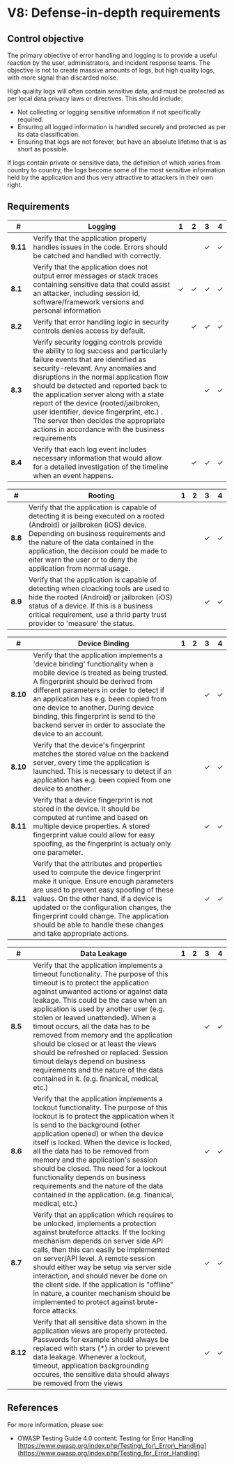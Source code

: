 # V8: Defense-in-depth requirements

## Control objective

The primary objective of error handling and logging is to provide a useful reaction by the user, administrators, and incident response teams. The objective is not to create massive amounts of logs, but high quality logs, with more signal than discarded noise.

High quality logs will often contain sensitive data, and must be protected as per local data privacy laws or directives. This should include:

- Not collecting or logging sensitive information if not specifically required.
- Ensuring all logged information is handled securely and protected as per its data classification.
- Ensuring that logs are not forever, but have an absolute lifetime that is as short as possible.

If logs contain private or sensitive data, the definition of which varies from country to country, the logs become some of the most sensitive information held by the application and thus very attractive to attackers in their own right.

## Requirements


| # | Logging | 1 | 2 | 3 | 4 |
| --- | --- | --- | --- | --- | --- |
| **9.11** | Verify that the application properly handles issues in the code. Errors should be catched and handled with correctly.|   |   | ✓ | ✓ |
| **8.1** | Verify that the application does not output error messages or stack traces containing sensitive data that could assist an attacker, including session id, software/framework versions and personal information | ✓ | ✓ | ✓ | ✓ |
| **8.2** | Verify that error handling logic in security controls denies access by default. |   | ✓ | ✓ | ✓ |
| **8.3** | Verify security logging controls provide the ability to log success and particularly failure events that are identified as security-relevant. Any anomalies and disruptions in the normal application flow should be detected and reported back to the application server along with a state report of the device (rooted/jailbroken, user identifier, device fingerprint, etc.) . The server then decides the appropriate actions in accordance with the business requirements|   |   | ✓ | ✓ |
| **8.4** | Verify that each log event includes necessary information that would allow for a detailed investigation of the timeline when an event happens. |   | ✓ | ✓ | ✓ |


| # | Rooting | 1 | 2 | 3 | 4 |
| --- | --- | --- | --- | --- | --- |
| **8.8** | Verify that the application is capable of detecting it is being executed on a rooted (Android) or jailbroken (iOS) device. Depending on business requirements and the nature of the data contained in the application, the decision could be made to eiter warn the user or to deny the application from normal usage. |   |   | ✓ | ✓ |
| **8.9** | Verify that the application is capable of detecting when cloacking tools are used to hide the rooted (Android) or jailbroken (iOS) status of a  device. If this is a business critical requirement, use a thrid party trust provider to 'measure' the status. |   |   | ✓ | ✓ |


| # | Device Binding | 1 | 2 | 3 | 4 |
| --- | --- | --- | --- | --- | --- |
| **8.10** | Verify that the application implements a 'device binding' functionality when a mobile device is treated as being trusted. A fingerprint should be derived from different parameters in order to detect if an application has e.g. been copied from one device to another. During device binding, this fingerprint is send to the backend server in order to associate the device to an account. |   |   | ✓ | ✓ |
| **8.10** | Verify that the device's fingerprint matches the stored value on the backend server, every time the application is launched. This is necessary to detect if an application has e.g. been copied from one device to another. |   |   | ✓ | ✓ |
| **8.11** | Verify that a device fingerprint is not stored in the device. It should be computed at runtime and based on multiple device properties. A stored fingerprint value could allow for easy spoofing, as the fingerprint is actualy only one parameter.|   |   | ✓ | ✓ |
| **8.11** | Verify that the attributes and properties used to compute the device fingerprint make it unique. Ensure enough parameters are used to prevent easy spoofing of these values. On the other hand, if a device is updated or the configuration changes, the fingerprint could change. The application should be able to handle these changes and take appropriate actions. |   |   | ✓ | ✓ |


| # | Data Leakage | 1 | 2 | 3 | 4 |
| --- | --- | --- | --- | --- | --- |
| **8.5** | Verify that the application implements a timeout functionality. The purpose of this timeout is to protect the application against unwanted actions or against data leakage. This could be the case when an application is used by another user (e.g. stolen or leaved unattended). When a timout occurs, all the data has to be removed from memory and the application should be closed or at least the views should be refreshed or replaced. Session timout delays depend on business requirements and the nature of the data contained in it. (e.g. finanical, medical, etc.) |   |   | ✓ | ✓ |
| **8.6** | Verify that the application implements a lockout functionality. The purpose of this lockout is to protect the application when it is send to the background (other application opened) or when the device itself is locked. When the device is locked, all the data has to be removed from memory and the application's session should be closed. The need for a lockout functionality depends on business requirements and the nature of the data contained in the application. (e.g. finanical, medical, etc.) |   |   | ✓ | ✓ |
| **8.7** | Verify that an application which requires to be unlocked, implements a protection against bruteforce attacks. If the locking mechanism depends on server side API calls, then this can easily be implemented on server/API level. A remote session should either way be setup via server side interaction, and should never be done on the client side. If the application is "offline" in nature, a counter mechanism should be implemented to protect against brute-force attacks. |   |   | ✓ | ✓ |
| **8.12** | Verify that all sensitive data shown in the application views are properly protected. Passwords for example should always be replaced with stars (*) in order to prevent data leakage. Whenever a lockout, timeout, application backgrounding occures, the sensitive data should always be removed from the views|   |   | ✓ | ✓ |

## References

For more information, please see:

- OWASP Testing Guide 4.0 content: Testing for Error Handling [https://www.owasp.org/index.php/Testing\_for\_Error\_Handling](https://www.owasp.org/index.php/Testing_for_Error_Handling)

